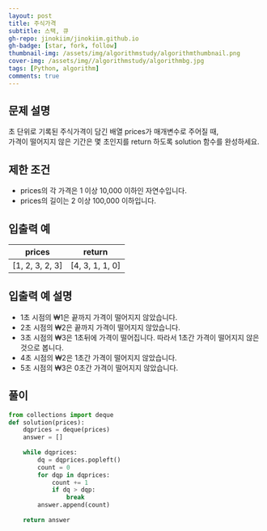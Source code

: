 ```yaml
---
layout: post
title: 주식가격
subtitle: 스택, 큐
gh-repo: jinokiim/jinokiim.github.io
gh-badge: [star, fork, follow]
thumbnail-img: /assets/img/algorithmstudy/algorithmthumbnail.png
cover-img: /assets/img//algorithmstudy/algorithmbg.jpg
tags: [Python, algorithm]
comments: true
---
```



## 문제 설명
초 단위로 기록된 주식가격이 담긴 배열 prices가 매개변수로 주어질 때,  
가격이 떨어지지 않은 기간은 몇 초인지를 return 하도록 solution 함수를 완성하세요.  

## 제한 조건
* prices의 각 가격은 1 이상 10,000 이하인 자연수입니다.
* prices의 길이는 2 이상 100,000 이하입니다.

## 입출력 예

| prices | return |
| :---: | :---: |
| [1, 2, 3, 2, 3] | [4, 3, 1, 1, 0] |

## 입출력 예 설명
* 1초 시점의 ₩1은 끝까지 가격이 떨어지지 않았습니다.
* 2초 시점의 ₩2은 끝까지 가격이 떨어지지 않았습니다.
* 3초 시점의 ₩3은 1초뒤에 가격이 떨어집니다. 따라서 1초간 가격이 떨어지지 않은 것으로 봅니다.
* 4초 시점의 ₩2은 1초간 가격이 떨어지지 않았습니다.
* 5초 시점의 ₩3은 0초간 가격이 떨어지지 않았습니다.

## **풀이**

```python
from collections import deque
def solution(prices):
    dqprices = deque(prices)
    answer = []
    
    while dqprices:
        dq = dqprices.popleft()
        count = 0
        for dqp in dqprices:
            count += 1
            if dq > dqp:
                break
        answer.append(count)
    
    return answer
```
